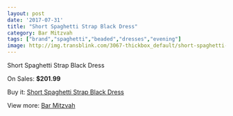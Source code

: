 ```yaml
---
layout: post
date: '2017-07-31'
title: "Short Spaghetti Strap Black Dress"
category: Bar Mitzvah
tags: ["brand","spaghetti","beaded","dresses","evening"]
image: http://img.transblink.com/3067-thickbox_default/short-spaghetti-strap-black-dress.jpg
---
```

Short Spaghetti Strap Black Dress

On Sales: **$201.99**
<a href="https://www.transblink.com/en/bar-mitzvah/971-short-spaghetti-strap-black-dress.html"><amp-img layout="responsive" width="600" height="600" src="//img.transblink.com/3067-thickbox_default/short-spaghetti-strap-black-dress.jpg" alt="Short Spaghetti Strap Black Dress 0" /></a>
<a href="https://www.transblink.com/en/bar-mitzvah/971-short-spaghetti-strap-black-dress.html"><amp-img layout="responsive" width="600" height="600" src="//img.transblink.com/3069-thickbox_default/short-spaghetti-strap-black-dress.jpg" alt="Short Spaghetti Strap Black Dress 1" /></a>
<a href="https://www.transblink.com/en/bar-mitzvah/971-short-spaghetti-strap-black-dress.html"><amp-img layout="responsive" width="600" height="600" src="//img.transblink.com/3068-thickbox_default/short-spaghetti-strap-black-dress.jpg" alt="Short Spaghetti Strap Black Dress 2" /></a>

Buy it: [Short Spaghetti Strap Black Dress](https://www.transblink.com/en/bar-mitzvah/971-short-spaghetti-strap-black-dress.html "Short Spaghetti Strap Black Dress")

View more: [Bar Mitzvah](https://www.transblink.com/en/2-bar-mitzvah "Bar Mitzvah")